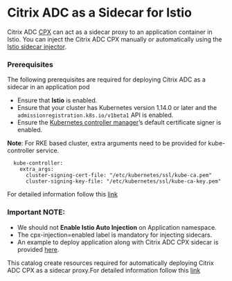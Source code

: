 # Citrix ADC as a Sidecar for Istio

Citrix ADC [CPX](https://docs.citrix.com/en-us/citrix-adc-cpx) can act as a sidecar proxy to an application container in Istio. You can inject the Citrix ADC CPX manually or automatically using the [Istio sidecar injector](https://istio.io/docs/setup/additional-setup/sidecar-injection/). 


### Prerequisites

The following prerequisites are required for deploying Citrix ADC as a sidecar in an application pod

- Ensure that **Istio** is enabled.
- Ensure that your cluster has Kubernetes version 1.14.0 or later and the `admissionregistration.k8s.io/v1beta1` API is enabled.
- Ensure the [Kubernetes controller manager](https://rancher.com/docs/rke/latest/en/config-options/services/#kubernetes-controller-manager)’s default certificate signer is enabled.

**Note**: For RKE based cluster, extra arguments need to be provided for kube-controller service.
```services:
  kube-controller: 
    extra_args: 
      cluster-signing-cert-file: "/etc/kubernetes/ssl/kube-ca.pem"
      cluster-signing-key-file: "/etc/kubernetes/ssl/kube-ca-key.pem"
```
For detailed information follow this [link](https://github.com/citrix/citrix-xds-adaptor/blob/master/docs/rancher-provisioned-cluster.md)

### Important NOTE:
 - We should not **Enable Istio Auto Injection** on Application namespace.
 - The cpx-injection=enabled label is mandatory for injecting sidecars.
 - An example to deploy application along with Citrix ADC CPX sidecar is provided [here](https://github.com/citrix/citrix-helm-charts/blob/master/examples/citrix-adc-in-istio/README.md).

This catalog create resources required for automatically deploying Citrix ADC CPX as a sidecar proxy.For detailed information follow this [link](https://github.com/citrix/citrix-helm-charts/tree/master/citrix-cpx-istio-sidecar-injector)
